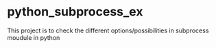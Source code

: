 # python_subprocess_ex
This project is to check the different options/possibilities in subprocess moudule in python

